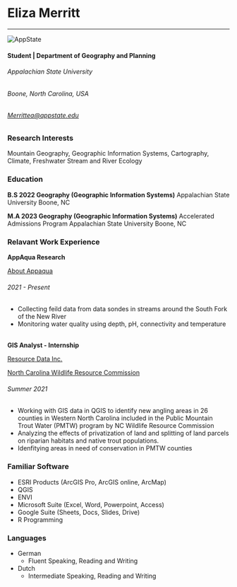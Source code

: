 

# Eliza Merritt


---------------------------------------------------------

![AppState](img/logoooo.jpg)


#### Student   |   Department of Geography and Planning
###### Appalachian State University
###### Boone, North Carolina, USA
###### Merrittea@appstate.edu

<!--- here is how you add a comment --->



### Research Interests
Mountain Geography, Geographic Information Systems, Cartography, Climate, Freshwater Stream and River Ecology

### Education
**B.S 2022 Geography (Geographic Information Systems)**
Appalachian State University
  Boone, NC <br/>

**M.A 2023 Geography (Geographic Information Systems)**
Accelerated Admissions Program
  Appalachian State University
  Boone, NC

### Relavant Work Experience
**AppAqua Research**

[About Appaqua](http://appaqua.appstate.edu)
###### 2021 - Present
* Collecting feild data from data sondes in streams around the South Fork of the New River
* Monitoring water quality using depth, pH, connectivity and temperature <br/> <br/>


**GIS Analyst - Internship**

[Resource Data Inc.](http://https://www.resourcedata.com/)

[North Carolina Wildlife Resource Commission](https://www.ncwildlife.org/about)
###### Summer 2021
  * Working with GIS data in QGIS to identify new angling areas in 26 counties in Western North Carolina included in the Public Mountain Trout Water (PMTW) program by NC Wildlife Resource Commission
  * Analyzing the effects of privatization of land and splitting of land parcels on riparian habitats and native trout populations.
  * Idenfitying areas in need of conservation in PMTW counties

### Familiar Software
* ESRI Products (ArcGIS Pro, ArcGIS online, ArcMap)
* QGIS
* ENVI
* Microsoft Suite (Excel, Word, Powerpoint, Access)
* Google Suite (Sheets, Docs, Slides, Drive)
* R Programming

### Languages
* German
  * Fluent Speaking, Reading and Writing
* Dutch
  * Intermediate Speaking, Reading and Writing
